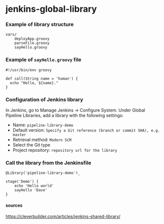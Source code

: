 # jenkins-global-library

### Example of library structure

```
vars/
    deployApp.groovy
    parseFile.groovy
    sayHello.groovy
```

### Example of `sayHello.groovy` file

```
#!/usr/bin/env groovy

def call(String name = 'human') {
  echo "Hello, ${name}."
}
```

### Configuration of Jenkins library

In Jenkins, go to Manage Jenkins → Configure System. Under Global Pipeline Libraries, add a library with the following settings:

- Name: `pipeline-library-demo`
- Default version: `Specify a Git reference (branch or commit SHA), e.g. master`
- Retrieval method: `Modern SCM`
- Select the Git type
- Project repository: `repository url for the library`

### Call the library from the Jenkinsfile

```
@Library('pipeline-library-demo')_

stage('Demo') {
    echo 'Hello world'
    sayHello 'Dave'
}
```

#### sources
https://cleverbuilder.com/articles/jenkins-shared-library/
